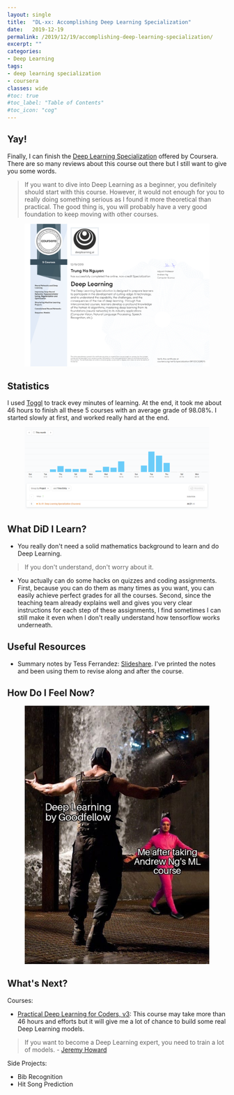 ```yaml
---
layout: single
title:  "DL-xx: Accomplishing Deep Learning Specialization"
date:   2019-12-19
permalink: /2019/12/19/accomplishing-deep-learning-specialization/
excerpt: ""
categories: 
- Deep Learning
tags:
- deep learning specialization
- coursera
classes: wide
#toc: true
#toc_label: "Table of Contents"
#toc_icon: "cog"
---
```


## Yay!

Finally, I can finish the [Deep Learning Specialization](https://www.coursera.org/specializations/deep-learning) offered by Coursera. There are so many reviews about this course out there but I still want to give you some words.

> If you want to dive into Deep Learning as a beginner, you definitely should start with this course. However, it would not enough for you to really doing something serious as I found it more theoretical than practical. The good thing is, you will probably have a very good foundation to keep moving with other courses.

<figure>
	<img src="https://github.com/datasciblog/datasciblog.github.io/blob/master/_posts/images/2019-12-19-DL-xx-accomplishing-deep-learning-specialization/cert.png?raw=true">
	<figcaption></figcaption>
</figure>

## Statistics

I used [Toggl](https://toggl.com/) to track evey minutes of learning. At the end, it took me about 46 hours to finish all these 5 courses with an average grade of 98.08%. I started slowly at first, and worked really hard at the end.

<figure>
	<img src="https://github.com/datasciblog/datasciblog.github.io/blob/master/_posts/images/2019-12-19-DL-xx-accomplishing-deep-learning-specialization/time.png?raw=true">
	<figcaption></figcaption>
</figure>

## What DiD I Learn?

- You really don't need a solid mathematics background to learn and do Deep Learning.

> If you don't understand, don't worry about it.

- You actually can do some hacks on quizzes and coding assignments. First, because you can do them as many times as you want, you can easily achieve perfect grades for all the courses. Second, since the teaching team already explains well and gives you very clear instructions for each step of these assignments, I find sometimes I can still make it even when I don't really understand how tensorflow works underneath. 

## Useful Resources

- Summary notes by Tess Ferrandez: [Slideshare](https://www.slideshare.net/TessFerrandez/notes-from-coursera-deep-learning-courses-by-andrew-ng). I've printed the notes and been using them to revise along and after the course.

## How Do I Feel Now?

<figure>
	<img src="https://github.com/datasciblog/datasciblog.github.io/blob/master/_posts/images/2019-12-19-DL-xx-accomplishing-deep-learning-specialization/meme.jpg?raw=true">
	<figcaption></figcaption>
</figure>

## What's Next?

Courses:
- [Practical Deep Learning for Coders, v3](https://course.fast.ai/): This course may take more than 46 hours and efforts but it will give me a lot of chance to build some real Deep Learning models.

> If you want to become a Deep Learning expert, you need to train a lot of models. - [Jeremy Howard](https://www.youtube.com/watch?v=J6XcP4JOHmk&list=PLrAXtmErZgOdP_8GztsuKi9nrraNbKKp4)

Side Projects:
- Bib Recognition
- Hit Song Prediction